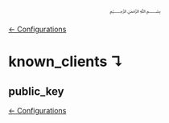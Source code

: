 <p align=center>
   ﷽
</p>

[← Configurations](/docs/CONFIGURATION.md)

# known_clients ↴
## public_key


[← Configurations](/docs/CONFIGURATION.md)

